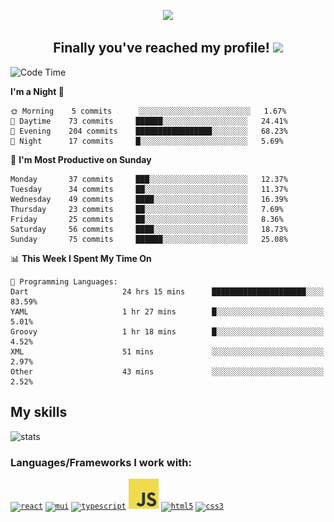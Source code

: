 <p align="center">
  <img src="https://user-images.githubusercontent.com/102032437/162972217-d9d013af-ed44-46cb-bd0c-aaf87b5200e7.gif">
</p>

<h2 align="center">
  Finally you've reached my profile!
  <img src="https://media.giphy.com/media/hvRJCLFzcasrR4ia7z/giphy.gif" width="28">
</h2>

<!--START_SECTION:waka-->
![Code Time](http://img.shields.io/badge/Code%20Time-96%20hrs%2013%20mins-blue)

**I'm a Night 🦉** 

```text
🌞 Morning    5 commits      ░░░░░░░░░░░░░░░░░░░░░░░░░   1.67% 
🌆 Daytime    73 commits     ██████░░░░░░░░░░░░░░░░░░░   24.41% 
🌃 Evening    204 commits    █████████████████░░░░░░░░   68.23% 
🌙 Night      17 commits     █░░░░░░░░░░░░░░░░░░░░░░░░   5.69%

```
📅 **I'm Most Productive on Sunday** 

```text
Monday       37 commits     ███░░░░░░░░░░░░░░░░░░░░░░   12.37% 
Tuesday      34 commits     ██░░░░░░░░░░░░░░░░░░░░░░░   11.37% 
Wednesday    49 commits     ████░░░░░░░░░░░░░░░░░░░░░   16.39% 
Thursday     23 commits     ██░░░░░░░░░░░░░░░░░░░░░░░   7.69% 
Friday       25 commits     ██░░░░░░░░░░░░░░░░░░░░░░░   8.36% 
Saturday     56 commits     ████░░░░░░░░░░░░░░░░░░░░░   18.73% 
Sunday       75 commits     ██████░░░░░░░░░░░░░░░░░░░   25.08%

```


📊 **This Week I Spent My Time On** 

```text
💬 Programming Languages: 
Dart                     24 hrs 15 mins      █████████████████████░░░░   83.59% 
YAML                     1 hr 27 mins        █░░░░░░░░░░░░░░░░░░░░░░░░   5.01% 
Groovy                   1 hr 18 mins        █░░░░░░░░░░░░░░░░░░░░░░░░   4.52% 
XML                      51 mins             ░░░░░░░░░░░░░░░░░░░░░░░░░   2.97% 
Other                    43 mins             ░░░░░░░░░░░░░░░░░░░░░░░░░   2.52%

```


<!--END_SECTION:waka-->

<h2>My skills</h2>

<img src="https://github-readme-stats.vercel.app/api?username=etczrn&count_private=true&show_icons=true&hide_border=true&bg_color=45deg,185a9d,43cea2&title_color=ffffff&text_color=ffffff&icon_color=ffffff" alt="stats">

### Languages/Frameworks I work with:

<code><a href="https://reactjs.org/"><img alt="react" title="react" src="https://cdn.jsdelivr.net/gh/devicons/devicon/icons/react/react-original.svg" height="48"></a></code>
<code><a href="https://mui.com/"><img alt="mui" title="mui" src="https://cdn.jsdelivr.net/gh/devicons/devicon/icons/materialui/materialui-original.svg" height="48"></a></code>
<code><a href="https://www.typescriptlang.org/"><img alt="typescript" title="typescript" src="https://cdn.jsdelivr.net/gh/devicons/devicon/icons/typescript/typescript-original.svg" height="48"></a></code>
<code><a href="https://developer.mozilla.org/en-US/docs/Web/JavaScript"><img alt="JavaScript" title="JavaScript" src="https://raw.githubusercontent.com/github/explore/80688e429a7d4ef2fca1e82350fe8e3517d3494d/topics/javascript/javascript.png" height="48"></a></code>
<code><a href="https://dev.w3.org/html5/html-author/"><img alt="html5" title="html5" src="https://cdn.jsdelivr.net/gh/devicons/devicon/icons/html5/html5-original.svg" height="48"></a></code>
<code><a href="https://www.w3.org/TR/css/"><img alt="css3" title="css3" src="https://cdn.jsdelivr.net/gh/devicons/devicon/icons/css3/css3-original.svg" height="48"></a></code>
